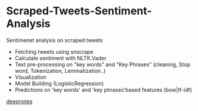 # Scraped-Tweets-Sentiment-Analysis
Sentimenet analysis on scraped tweets 
* Fetching tweets using snscrape
* Calculate sentiment  with NLTK.Vader
* Text pre-processing  on "key words" and "Key Phrases" (cleaning, Stop word, Tokenization, Lemmatization..)
* Visualization
* Model Building (LogisticRegression)
* Predictions on 'key words' and 'key phrases'based features (bow|tf-idf)


<a href="https://deepnote.com/@meryem-mahmoud/Tweets-sentiment-analysis-what-do-people-say-about-kanye-7b6b54b2-2213-42a8-9870-021e26f6311c">deepnotes</a>
